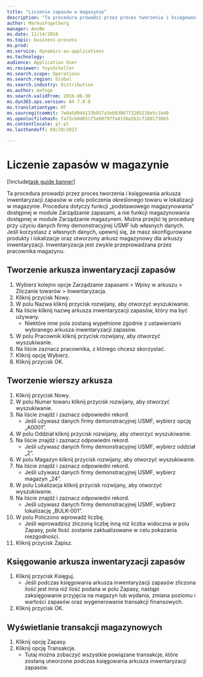 ```yaml
---
title: "Liczenie zapasów w magazynie"
description: "Ta procedura prowadzi przez proces tworzenia i księgowania arkusza inwentaryzacji zapasów w celu policzenia określonego towaru w lokalizacji w magazynie."
author: MarkusFogelberg
manager: AnnBe
ms.date: 11/14/2016
ms.topic: business-process
ms.prod: 
ms.service: dynamics-ax-applications
ms.technology: 
audience: Application User
ms.reviewer: YuyuScheller
ms.search.scope: Operations
ms.search.region: Global
ms.search.industry: Distribution
ms.author: mafoge
ms.search.validFrom: 2016-06-30
ms.dyn365.ops.version: AX 7.0.0
ms.translationtype: HT
ms.sourcegitcommit: 7e0a5d044133b917a3eb9386773205218e5c1b40
ms.openlocfilehash: fa72cb0d651f5e60797fa41f6e2b2cf1891730b5
ms.contentlocale: pl-pl
ms.lasthandoff: 09/29/2017

---
```

# <a name="count-inventory-in-a-warehouse"></a>Liczenie zapasów w magazynie

[!include[task guide banner](../../includes/task-guide-banner.md)]

Ta procedura prowadzi przez proces tworzenia i księgowania arkusza inwentaryzacji zapasów w celu policzenia określonego towaru w lokalizacji w magazynie. Procedura dotyczy funkcji „podstawowego magazynowania” dostępnej w module Zarządzanie zapasami, a nie funkcji magazynowania dostępnej w module Zarządzanie magazynem. Można przejść tę procedurę przy użyciu danych firmy demonstracyjnej USMF lub własnych danych. Jeśli korzystasz z własnych danych, upewnij się, że masz skonfigurowane produkty i lokalizacje oraz utworzony arkusz magazynowy dla arkuszy inwentaryzacji. Inwentaryzacja jest zwykle przeprowadzana przez pracownika magazynu.


## <a name="create-an-inventory-counting-journal"></a>Tworzenie arkusza inwentaryzacji zapasów
1. Wybierz kolejno opcje Zarządzanie zapasami > Wpisy w arkuszu > Zliczanie towarów > Inwentaryzacja.
2. Kliknij przycisk Nowy.
3. W polu Nazwa kliknij przycisk rozwijany, aby otworzyć wyszukiwanie.
4. Na liście kliknij nazwę arkusza inwentaryzacji zapasów, który ma być używany.
    * Niektóre inne pola zostaną wypełnione zgodnie z ustawieniami wybranego arkusza inwentaryzacji zapasów.  
5. W polu Pracownik kliknij przycisk rozwijany, aby otworzyć wyszukiwanie.
6. Na liście zaznacz pracownika, z którego chcesz skorzystać.
7. Kliknij opcję Wybierz.
8. Kliknij przycisk OK.

## <a name="create-journal-lines"></a>Tworzenie wierszy arkusza
1. Kliknij przycisk Nowy.
2. W polu Numer towaru kliknij przycisk rozwijany, aby otworzyć wyszukiwanie.
3. Na liście znajdź i zaznacz odpowiedni rekord.
    * Jeśli używasz danych firmy demonstracyjnej USMF, wybierz opcję „A0001”.  
4. W polu Oddział kliknij przycisk rozwijany, aby otworzyć wyszukiwanie.
5. Na liście znajdź i zaznacz odpowiedni rekord.
    * Jeśli używasz danych firmy demonstracyjnej USMF, wybierz oddział „2”.  
6. W polu Magazyn kliknij przycisk rozwijany, aby otworzyć wyszukiwanie.
7. Na liście znajdź i zaznacz odpowiedni rekord.
    * Jeśli używasz danych firmy demonstracyjnej USMF, wybierz magazyn „24”.  
8. W polu Lokalizacja kliknij przycisk rozwijany, aby otworzyć wyszukiwanie.
9. Na liście znajdź i zaznacz odpowiedni rekord.
    * Jeśli używasz danych firmy demonstracyjnej USMF, wybierz lokalizację „BULK-001”.  
10. W polu Policzono wprowadź liczbę.
    * Jeśli wprowadzisz zliczoną liczbę inną niż liczba widoczna w polu Zapasy, pole Ilość zostanie zaktualizowane w celu pokazania niezgodności.  
11. Kliknij przycisk Zapisz.

## <a name="post-the-inventory-counting-journal"></a>Księgowanie arkusza inwentaryzacji zapasów
1. Kliknij przycisk Księguj.
    * Jeśli podczas księgowania arkusza inwentaryzacji zapasów zliczona ilość jest inna niż ilość podana w polu Zapasy, nastąpi zaksięgowanie przyjęcia na magazyn lub wydania, zmiana poziomu i wartości zapasów oraz wygenerowanie transakcji finansowych.  
2. Kliknij przycisk OK.

## <a name="view-inventory-transactions"></a>Wyświetlanie transakcji magazynowych
1. Kliknij opcję Zapasy.
2. Kliknij opcję Transakcje.
    * Tutaj można zobaczyć wszystkie powiązane transakcje, które zostaną utworzone podczas księgowania arkusza inwentaryzacji zapasów.   

